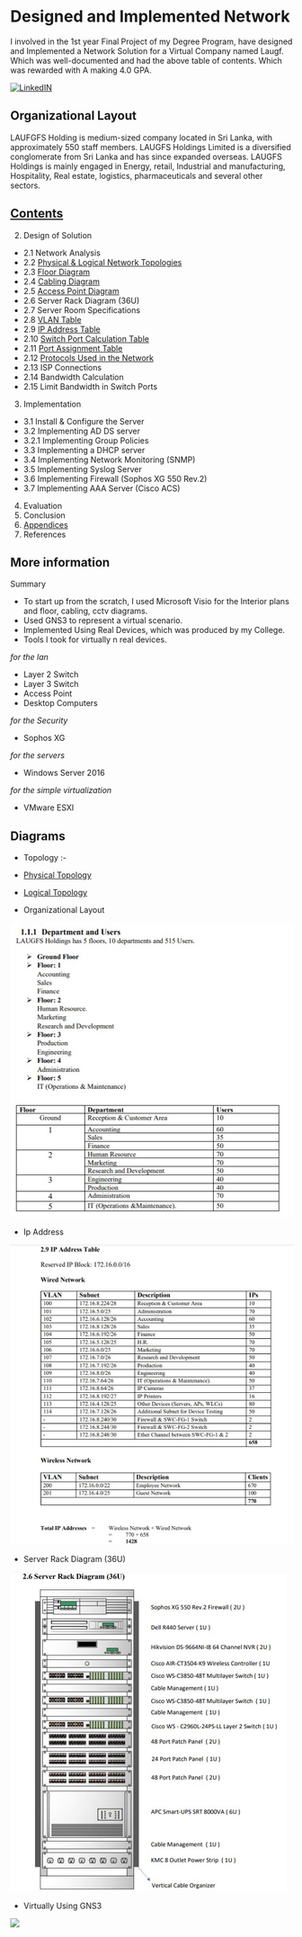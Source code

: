 # Designed and Implemented Network

I involved in the 1st year Final Project of my Degree Program, have designed and Implemented a Network Solution for a Virtual Company named Laugf. Which was well-documented and had the above table of contents. Which was rewarded with A making 4.0 GPA.

[![LinkedIN](https://img.shields.io/badge/LinkedIn-0077B5?style=for-the-badge&logo=linkedin&logoColor=white)](https://www.linkedin.com/in/jadhusan24/)

## Organizational Layout
LAUFGFS Holding is medium-sized company located in Sri Lanka, with approximately 550 staff members. LAUGFS Holdings Limited is a diversified conglomerate from Sri Lanka and has
since expanded overseas. LAUGFS Holdings is mainly engaged in Energy, retail, Industrial and manufacturing, Hospitality, Real estate, logistics, pharmaceuticals and several other sectors.


## [Contents](./Contents/Contents.pdf)
2. Design of Solution
 - 2.1 Network Analysis
 - 2.2 [Physical & Logical Network Topologies](Contents)
 - 2.3 [Floor Diagram](Diagrams)
 - 2.4 [Cabling Diagram](Diagrams)
 - 2.5 [Access Point Diagram](Diagrams)
 - 2.6 Server Rack Diagram (36U)
 - 2.7 Server Room Specifications
 - 2.8 [VLAN Table](Networking)
 - 2.9 [IP Address Table](Networking)
 - 2.10 [Switch Port Calculation Table](Networking)
 - 2.11 [Port Assignment Table](Networking)
 - 2.12 [Protocols Used in the Network](Networking)
 - 2.13 ISP Connections
 - 2.14 Bandwidth Calculation
 - 2.15 Limit Bandwidth in Switch Ports
3. Implementation
 - 3.1 Install & Configure the Server
 - 3.2 Implementing AD DS server 
 - 3.2.1 Implementing Group Policies
 - 3.3 Implementing a DHCP server
 - 3.4 Implementing Network Monitoring (SNMP) 
 - 3.5 Implementing Syslog Server
 - 3.6 Implementing Firewall (Sophos XG 550 Rev.2)
 - 3.7 Implementing AAA Server (Cisco ACS)
4. Evaluation
5. Conclusion
6. [Appendices](Devices)
7. References

## More information

Summary

- To start up from the scratch, I used Microsoft Visio for the Interior plans and floor, cabling, cctv diagrams.
- Used GNS3 to represent a virtual scenario.
- Implemented Using Real Devices, which was produced by my College.
- Tools I took for virtually n real devices.

*for the lan* <br />
-   Layer 2 Switch
-   Layer 3 Switch
-   Access Point
-   Desktop Computers

*for the Security* <br />
-   Sophos XG

*for the servers* <br />
-   Windows Server 2016

*for the simple virtualization* <br />
-   VMware ESXI


## Diagrams
 - Topology :-
 
 - [Physical Topology](./Contents/PhysicalTopology.pdf)
 - [Logical Topology](./Contents/LogicalTopology.pdf)
 
 
 - Organizational Layout

![Screenshot](./images/1.jpg)

 - Ip Address

  ![Screenshot](./images/Ipaddress.jpg)

- Server Rack Diagram (36U)
 
 ![Screenshot](./images/2.jpg)
 
 - Virtually Using GNS3

 ![](/gns3.gif)

